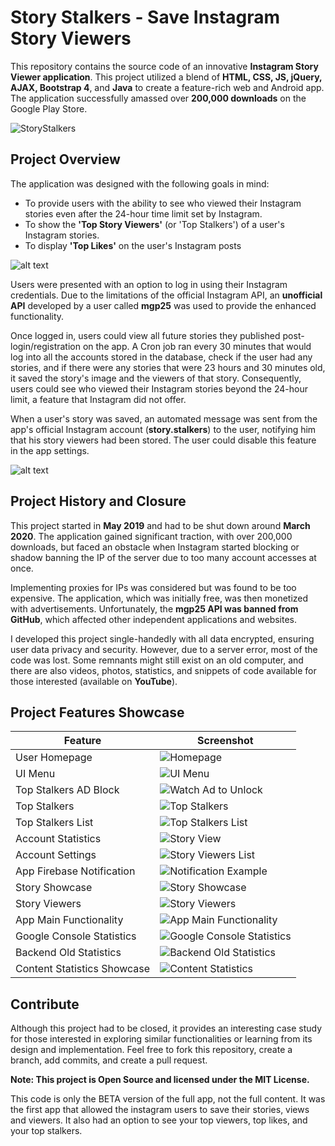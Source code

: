 # Story Stalkers - Save Instagram Story Viewers

This repository contains the source code of an innovative **Instagram Story Viewer application**. This project utilized a blend of **HTML, CSS, JS, jQuery, AJAX, Bootstrap 4**, and **Java** to create a feature-rich web and Android app. The application successfully amassed over **200,000 downloads** on the Google Play Store.

![StoryStalkers](https://socialify.git.ci/bakill3/StoryStalkers/image?font=Raleway&language=1&name=1&owner=1&stargazers=1&theme=Light)


## **Project Overview**

The application was designed with the following goals in mind:

- To provide users with the ability to see who viewed their Instagram stories even after the 24-hour time limit set by Instagram.
- To show the **'Top Story Viewers'** (or 'Top Stalkers') of a user's Instagram stories.
- To display **'Top Likes'** on the user's Instagram posts
  
![alt text](https://github.com/bakill3/StoryStalkers/blob/main/94489192_563727387859266_303464309793276030_n.jpg?raw=true)

Users were presented with an option to log in using their Instagram credentials. Due to the limitations of the official Instagram API, an **unofficial API** developed by a user called **mgp25** was used to provide the enhanced functionality.

Once logged in, users could view all future stories they published post-login/registration on the app. A Cron job ran every 30 minutes that would log into all the accounts stored in the database, check if the user had any stories, and if there were any stories that were 23 hours and 30 minutes old, it saved the story's image and the viewers of that story. Consequently, users could see who viewed their Instagram stories beyond the 24-hour limit, a feature that Instagram did not offer.

When a user's story was saved, an automated message was sent from the app's official Instagram account (**story.stalkers**) to the user, notifying him that his story viewers had been stored. The user could disable this feature in the app settings.

![alt text](https://github.com/bakill3/StoryStalkers/blob/main/94401201_3284364331596674_755577668283600024_n.jpg?raw=true)

## **Project History and Closure**

This project started in **May 2019** and had to be shut down around **March 2020**. The application gained significant traction, with over 200,000 downloads, but faced an obstacle when Instagram started blocking or shadow banning the IP of the server due to too many account accesses at once.

Implementing proxies for IPs was considered but was found to be too expensive. The application, which was initially free, was then monetized with advertisements. Unfortunately, the **mgp25 API was banned from GitHub**, which affected other independent applications and websites. 

I developed this project single-handedly with all data encrypted, ensuring user data privacy and security. However, due to a server error, most of the code was lost. Some remnants might still exist on an old computer, and there are also videos, photos, statistics, and snippets of code available for those interested (available on **YouTube**).

## **Project Features Showcase**

| Feature | Screenshot |
|---------|------------|
| User Homepage | ![Homepage]([url_to_image](https://github.com/bakill3/StoryStalkers/blob/main/story_stalkers_10.png)) |
| UI Menu | ![UI Menu]([url_to_image](https://github.com/bakill3/StoryStalkers/blob/main/story_stalkers_2.png)) |
| Top Stalkers AD Block | ![Watch Ad to Unlock](https://github.com/bakill3/StoryStalkers/blob/main/story_stalkers_3.png) |
| Top Stalkers | ![Top Stalkers]([url_to_image](https://github.com/bakill3/StoryStalkers/blob/main/story_stalkers_4.png)) |
| Top Stalkers List | ![Top Stalkers List](url_to_image) |
| Account Statistics | ![Story View](https://github.com/bakill3/StoryStalkers/blob/main/story_stalkers_11.jpg) |
| Account Settings | ![Story Viewers List](https://github.com/bakill3/StoryStalkers/blob/main/story_stalkers_12.jpg) |
| App Firebase Notification | ![Notification Example](https://github.com/bakill3/StoryStalkers/blob/main/story_stalkers_7.png) |
| Story Showcase | ![Story Showcase](https://github.com/bakill3/StoryStalkers/blob/main/story_stalkers_5.png) |
| Story Viewers | ![Story Viewers](https://github.com/bakill3/StoryStalkers/blob/main/story_stalkers_6.png) |
| App Main Functionality | ![App Main Functionality](https://github.com/bakill3/StoryStalkers/blob/main/story_stalkers_13) |
| Google Console Statistics  | ![Google Console Statistics](https://github.com/bakill3/StoryStalkers/blob/main/story_stalkers_8.jpg) |
| Backend Old Statistics  | ![Backend Old Statistics](https://github.com/bakill3/StoryStalkers/blob/main/story_stalkers_9.jpg) |
| Content Statistics Showcase  | ![Content Statistics](https://github.com/bakill3/StoryStalkers/blob/main/story_stalkers_1.jpg) |


## **Contribute**

Although this project had to be closed, it provides an interesting case study for those interested in exploring similar functionalities or learning from its design and implementation. Feel free to fork this repository, create a branch, add commits, and create a pull request. 

**Note: This project is Open Source and licensed under the MIT License.**

This code is only the BETA version of the full app, not the full content. 
It was the first app that allowed the instagram users to save their stories, views and viewers. It also had an option to see your top viewers, top likes, and your top stalkers.





